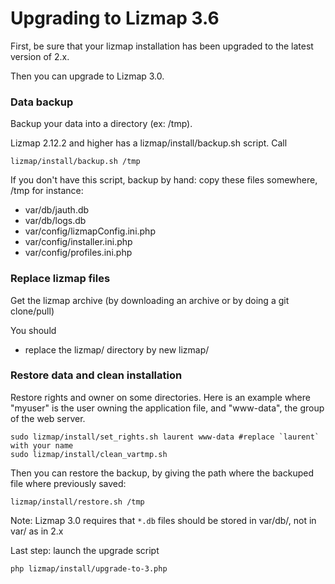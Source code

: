 Upgrading to Lizmap 3.6
========================

First, be sure that your lizmap installation has been upgraded to the latest version
of 2.x.

Then you can upgrade to Lizmap 3.0.

### Data backup

Backup your data into a directory (ex: /tmp).

Lizmap 2.12.2 and higher has a lizmap/install/backup.sh script. Call

```
lizmap/install/backup.sh /tmp
```

If you don't have this script, backup by hand: copy these files somewhere, /tmp for instance:

- var/db/jauth.db
- var/db/logs.db
- var/config/lizmapConfig.ini.php
- var/config/installer.ini.php
- var/config/profiles.ini.php


### Replace lizmap files

Get the lizmap archive (by downloading an archive or by doing a git clone/pull)

You should

- replace the lizmap/ directory by new lizmap/


### Restore data and clean installation


Restore rights and owner on some directories. Here is an example where "myuser" is the
user owning the application file, and "www-data", the group of the web server.

```
sudo lizmap/install/set_rights.sh laurent www-data #replace `laurent` with your name
sudo lizmap/install/clean_vartmp.sh
```

Then you can restore the backup, by giving the path where the backuped file where previously saved:

```
lizmap/install/restore.sh /tmp
```

Note: Lizmap 3.0 requires that `*.db` files should be stored in var/db/, not in var/ as in 2.x


Last step: launch the upgrade script

```
php lizmap/install/upgrade-to-3.php
```
